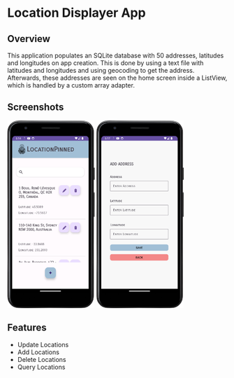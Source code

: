 # Location Displayer App

## Overview
This application populates an SQLite database with 50 addresses, latitudes and longitudes on app creation. This is done by using a text file with latitudes and longitudes and using geocoding to get the address. Afterwards, these addresses are seen on the home screen inside a ListView, which is handled by a custom array adapter.

## Screenshots

<p float="left">
  <img src="screenshots/main-screen.png" width="200" />
  <img src="screenshots/add-location.png" width="200" /> 
</p>

## Features

- Update Locations
- Add Locations
- Delete Locations
- Query Locations
